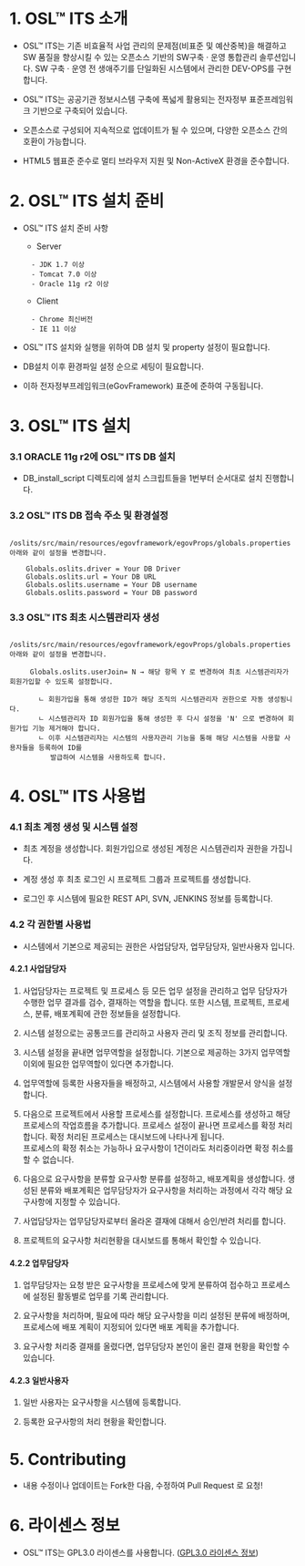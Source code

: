 # 1. OSL™ ITS 소개

- OSL™ ITS는 기존 비효율적 사업 관리의 문제점(비표준 및 예산중복)을 해결하고 SW 품질을 향상시킬 수 있는 오픈소스 기반의 
SW구축 · 운영 통합관리 솔루션입니다. SW 구축 · 운영 전 생애주기를 단일화된 시스템에서 관리한 DEV-OPS를 구현합니다.


- OSL™ ITS는 공공기관 정보시스템 구축에 폭넓게 활용되는 전자정부 표준프레임워크 기반으로 구축되어 있습니다.


- 오픈소스로 구성되어 지속적으로 업데이트가 될 수 있으며, 다양한 오픈소스 간의 호환이 가능합니다.


- HTML5 웹표준 준수로 멀티 브라우저 지원 및 Non-ActiveX 환경을 준수합니다.

# 2. OSL™ ITS 설치 준비

- OSL™ ITS 설치 준비 사항
 
   - Server
   ```
     - JDK 1.7 이상
     - Tomcat 7.0 이상
     - Oracle 11g r2 이상
   ```
   - Client 
   ```
     - Chrome 최신버전
     - IE 11 이상
   ```
 - OSL™ ITS 설치와 실행을 위하여 DB 설치 및 property 설정이 필요합니다.
 
 - DB설치 이후 환경파일 설정 순으로 세팅이 필요합니다.
 
 - 이하 전자정부프레임워크(eGovFramework) 표준에 준하여 구동됩니다.
 
# 3. OSL™ ITS 설치

### 3.1 ORACLE 11g r2에 OSL™ ITS DB 설치
 
 - DB_install_script 디렉토리에 설치 스크립트들을 1번부터 순서대로 설치 진행합니다.
  
### 3.2 OSL™ ITS DB 접속 주소 및 환경설정
  ```
      /oslits/src/main/resources/egovframework/egovProps/globals.properties 아래와 같이 설정을 변경합니다.
      
      Globals.oslits.driver = Your DB Driver
      Globals.oslits.url = Your DB URL
      Globals.oslits.username = Your DB username
      Globals.oslits.password = Your DB password
   ```   
### 3.3 OSL™ ITS 최초 시스템관리자 생성
 ```
      /oslits/src/main/resources/egovframework/egovProps/globals.properties 아래와 같이 설정을 변경합니다.
      
      Globals.oslits.userJoin= N → 해당 항목 Y 로 변경하여 최초 시스템관리자가 회원가입할 수 있도록 설정합니다.
      
        ㄴ 회원가입을 통해 생성한 ID가 해당 조직의 시스템관리자 권한으로 자동 생성됨니다.
        ㄴ 시스템관리자 ID 회원가입을 통해 생성한 후 다시 설정을 'N' 으로 변경하여 회원가입 기능 제거해야 합니다.
        ㄴ 이후 시스템관리자는 시스템의 사용자관리 기능을 통해 해당 시스템을 사용할 사용자들을 등록하여 ID를 
           발급하여 시스템을 사용하도록 합니다. 
 ```
# 4. OSL™ ITS 사용법


### 4.1 최초 계정 생성 및 시스템 설정

- 최초 계정을 생성합니다. 회원가입으로 생성된 계정은 시스템관리자 권한을 가집니다. 
   
   
- 계정 생성 후 최초 로그인 시 프로젝트 그룹과 프로젝트를 생성합니다.


- 로그인 후 시스템에 필요한 REST API, SVN, JENKINS 정보를 등록합니다.


### 4.2 각 권한별 사용법


- 시스템에서 기본으로 제공되는 권한은 사업담당자, 업무담당자, 일반사용자 입니다.


#### 4.2.1 사업담당자


1. 사업담당자는 프로젝트 및 프로세스 등 모든 업무 설정을 관리하고 업무 담당자가 수행한 업무 결과를 검수, 결재하는 역할을 합니다.
   또한 시스템, 프로젝트, 프로세스, 분류, 배포계획에 관한 정보들을 설정합니다.
   
   
2. 시스템 설정으로는 공통코드를 관리하고 사용자 관리 및 조직 정보를 관리합니다.


3. 시스템 설정을 끝내면 업무역할을 설정합니다. 기본으로 제공하는 3가지 업무역할 이외에 필요한 업무역할이 있다면 추가합니다.


4. 업무역할에 등록한 사용자들을 배정하고, 시스템에서 사용할 개발문서 양식을 설정합니다.


5. 다음으로 프로젝트에서 사용할 프로세스를 설정합니다. 프로세스를 생성하고 해당 프로세스의 작업흐름을 추가합니다. 프로세스 설정이 끝나면 프로세스를
   확정 처리합니다. 확정 처리된 프로세스는 대시보드에 나타나게 됩니다.  
   프로세스의 확정 취소는 가능하나 요구사항이 1건이라도 처리중이라면 확정 취소를 할 수 없습니다.
   

6. 다음으로 요구사항을 분류할 요구사항 분류를 설정하고, 배포계획을 생성합니다. 생성된 분류와 배포계획은 업무담당자가 요구사항을 처리하는 과정에서
   각각 해당 요구사항에 지정할 수 있습니다.


7. 사업담당자는 업무담당자로부터 올라온 결재에 대해서 승인/반려 처리를 합니다.


8. 프로젝트의 요구사항 처리현황을 대시보드를 통해서 확인할 수 있습니다.

   
#### 4.2.2 업무담당자   


1. 업무담당자는 요청 받은 요구사항을 프로세스에 맞게 분류하여 접수하고 프로세스에 설정된 활동별로 업무를 기록 관리합니다.


2. 요구사항을 처리하며, 필요에 따라 해당 요구사항을 미리 설정된 분류에 배정하며, 프로세스에 배포 계획이 지정되어 있다면 배포 계획을 추가합니다.


3. 요구사항 처리중 결재를 올렸다면, 업무담당자 본인이 올린 결재 현황을 확인할 수 있습니다.


#### 4.2.3 일반사용자


1. 일반 사용자는 요구사항을 시스템에 등록합니다.


2. 등록한 요구사항의 처리 현황을 확인합니다.

# 5. Contributing
- 내용 수정이나 업데이트는 Fork한 다음, 수정하여 Pull Request 로 요청!

# 6. 라이센스 정보


- OSL™ ITS는 GPL3.0 라이센스를 사용합니다. ([GPL3.0 라이센스 정보](https://www.olis.or.kr/license/Detailselect.do?lId=1072))
